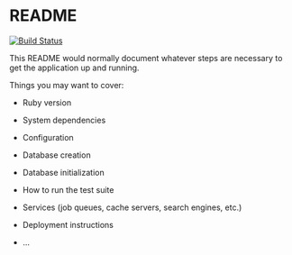 # README

[![Build Status](https://travis-ci.com/vieira-andre/sin5005.svg?branch=master)](https://travis-ci.com/vieira-andre/sin5005)

This README would normally document whatever steps are necessary to get the
application up and running.

Things you may want to cover:

* Ruby version

* System dependencies

* Configuration

* Database creation

* Database initialization

* How to run the test suite

* Services (job queues, cache servers, search engines, etc.)

* Deployment instructions

* ...
